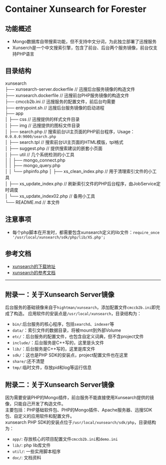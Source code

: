 # Container Xunsearch for Forester

## 功能概述

- Mongo数据库自带搜索功能，但不支持中文分词，为此独立部署了迅搜服务
- Xunserch是一个中文搜索引擎，包含了前台、后台两个服务镜像，前台仅支持PHP语言

## 目录结构

xunsearch  
├── xunsearch-server.dockerfile                 // 迅搜后台服务镜像的构造文件  
├── xunsearch.dockerfile                        // 迅搜前台PHP服务镜像的构造文件  
├── cmccb2b.ini                                 // 迅搜服务的配置文件，前后台均需要  
├── entrypoint.sh                               // 迅搜后台服务镜像的启动进程  
├── app  
│   ├── css                                     // 迅搜提供的样式文件目录  
│   ├── img                                     // 迅搜提供的图标文件目录  
│   ├── search.php                              // 搜索前台UI主页面的PHP前台程序，Usage：`0.0.0.0:9000/search.php`  
│   ├── search.tpl                              // 搜索前台UI主页面的HTML模版，tpl格式  
│   ├── suggest.php                             // 提供搜索建议的嵌套小页面  
│   ├── util                                    // 几个系统检测的小工具  
│   │   ├── mongo_connect.php  
│   │   ├── mongo_query.php  
│   │   └── phpinfo.php
│   ├── xs_clean_index.php                      // 用于清理索引文件的小工具  
│   ├── xs_update_index.php                     // 刷新索引文件的PHP后台程序，由JobService定时调度  
│   └── xs_update_index02.php                   // 备用小工具  
└── README.md                                   // 本文件  

## 注意事项

- 每个php脚本在开发时，都需要包含xunsearch定义的lib文件：`require_once '/usr/local/xunsearch/sdk/php/lib/XS.php';`

## 参考文档

- [xunsearch的下载地址](http://www.xunsearch.com/site/download)  
- [xunsearch的参考文档](http://www.xunsearch.com/doc/php/guide/start.overview)
  
---

## 附录一：关于Xunsearch Server镜像

后台服务的基础镜像来自于`hightman/xunsearch`，添加配置文件`cmccb2b.ini`即完成了构造。 
应用软件的安装点是`/usr/local/xunsearch`，目录结构为： 

- `bin/`:后台服务的核心程序，包括`searchd`、`indexer`等
- `data/`：索引文件的数据目录，将被mount到外部Volume
- `etc/`：后台服务的配置文件，也包含自定义词典，但不含project文件
- `include/`：后台服务是C++写的，这里是头文件
- `lib/`：后台服务是C++写的，这里是库文件
- `sdk/`：这也是PHP SDK的安装点，project配置文件也在这里
- `share/`:还不清楚
- `tmp/`:临时文件，存放pid和log等运行信息

## 附录二：关于Xunsearch Server镜像

因为需要安装PHP的Mongo插件，前台服务不能直接使用Xunsearch提供的镜像，只能自己开发了构造文件。  
主要包括：PHP基础软件包、PHP的Mongo插件、Apache服务器、迅搜SDK包、自定义的应用软件和配置文件。  
xunsearch PHP SDK的安装点位于`/usr/local/xunsearch/sdk/php`，目录结构为：

- `app/`: 存放核心的项目配置文件`cmccb2b.ini`和`demo.ini`
- `lib/`: php lib库文件
- `util/`: 一些实用脚本程序
- `doc/`: 文档资料
